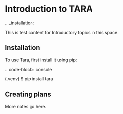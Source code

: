 Introduction to TARA
=====

.. _installation:

This is test content for Introductory topics in this space.

Installation
------------

To use Tara, first install it using pip:

.. code-block:: console

   (.venv) $ pip install tara

Creating plans
----------------

More notes go here.
